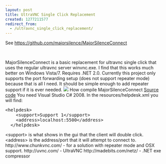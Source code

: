 ```yaml
---
layout: post
title: UltraVNC Single Click Replacement
created: 1277211577
redirect_from:
  - /ultravnc_single_click_replacement/
---
```

<p>See <a href = "https://github.com/majorsilence/MajorSilenceConnect">https://github.com/majorsilence/MajorSilenceConnect</a></p>
<p>&nbsp;</p>
<p>MajorSilenceConnect is a basic replacement for ultravnc single click that uses the regular ultravnc server winvnc.exe. I find that this works much better on Windows Vista/7. Requires .NET 2.0. Currently this project only supports the port forwarding setup (does not support repeater mode) because that is all I need. It should be simple enough to add repeater support if it is ever needed. <img src="http://majorsilence.com/sites/default/files/SS-2010.06.22-10.45.43.png" /> How compile MajorSilenceConnect <a href="https://github.com/majorsilence/MajorSilenceConnect">Source code</a> You need Visual Studio C# 2008. In the resources/helpdesk.xml you will find:</p>
<pre>
&lt;helpdesk&gt;
    &lt;support&gt;Support 1&lt;/support&gt;
    &lt;address&gt;localhost:5500&lt;/address&gt;
  &lt;/helpdesk&gt;
</pre>
<p>&lt;support&gt; is what shows in the gui that the client will double click. &lt;address&gt; is the address/port that it will attempt to connect to. http://www.chunkvnc.com/ - for a solution with repeater mode and OSX support. http://uvnc.com/ - UltraVNC http://madebits.com/netz/ - .NET exe compressor</p>
